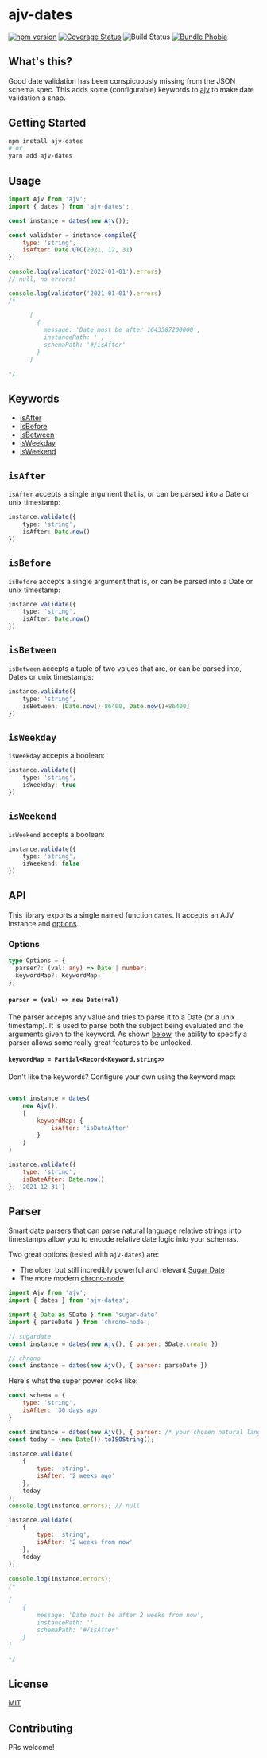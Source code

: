 # ajv-dates

[![npm version](https://img.shields.io/npm/v//ajv-dates.svg)](https://npmjs.org/package/ajv-dates)
[![Coverage Status](https://coveralls.io/repos/github/akmjenkins/ajv-dates/badge.svg)](https://coveralls.io/github/akmjenkins/ajv-dates)
![Build Status](https://github.com/akmjenkins/schema2/actions/workflows/main.yaml/badge.svg)
[![Bundle Phobia](https://badgen.net/bundlephobia/minzip/ajv-dates)](https://bundlephobia.com/result?p=ajv-dates)

## What's this?

Good date validation has been conspicuously missing from the JSON schema spec. This adds some (configurable) keywords to [ajv](https://ajv.js.org/) to make date validation a snap. 


## Getting Started

```bash
npm install ajv-dates
# or
yarn add ajv-dates
```

## Usage

```js
import Ajv from 'ajv';
import { dates } from 'ajv-dates';

const instance = dates(new Ajv());

const validator = instance.compile({
    type: 'string',
    isAfter: Date.UTC(2021, 12, 31)
});

console.log(validator('2022-01-01').errors)
// null, no errors!

console.log(validator('2021-01-01').errors)
/*

      [
        {
          message: 'Date must be after 1643587200000',
          instancePath: '',
          schemaPath: '#/isAfter'
        }
      ]

*/

```

## Keywords

- [isAfter](#isAfter)
- [isBefore](#isBefore)
- [isBetween](#isBetween)
- [isWeekday](#isWeekday)
- [isWeekend](#isWeekend)

`isAfter`
---

`isAfter` accepts a single argument that is, or can be parsed into a Date or unix timestamp:

```ts
instance.validate({
    type: 'string',
    isAfter: Date.now()
})
```

`isBefore`
---

`isBefore` accepts a single argument that is, or can be parsed into a Date or unix timestamp:

```ts
instance.validate({
    type: 'string',
    isAfter: Date.now()
})
```

`isBetween`
---

`isBetween` accepts a tuple of two values that are, or can be parsed into, Dates or unix timestamps:

```ts
instance.validate({
    type: 'string',
    isBetween: [Date.now()-86400, Date.now()+86400]
})
```

`isWeekday`
---

`isWeekday` accepts a boolean:

```ts
instance.validate({
    type: 'string',
    isWeekday: true
})
```

`isWeekend`
---

`isWeekend` accepts a boolean:

```ts
instance.validate({
    type: 'string',
    isWeekend: false
})
```


## API

This library exports a single named function `dates`. It accepts an AJV instance and [options](#options).

### Options

```ts
type Options = {
  parser?: (val: any) => Date | number;
  keywordMap?: KeywordMap;
};
```

#### `parser = (val) => new Date(val)`

The parser accepts any value and tries to parse it to a Date (or a unix timestamp). It is used to parse both the subject being evaluated and the arguments given to the keyword. As shown [below](#parser), the ability to specify a parser allows some really great features to be unlocked.


#### `keywordMap = Partial<Record<Keyword,string>>`

Don't like the keywords? Configure your own using the keyword map:

```js

const instance = dates(
    new Ajv(),
    { 
        keywordMap: { 
            isAfter: 'isDateAfter' 
        }
    }
)

instance.validate({
    type: 'string',
    isDateAfter: Date.now()
}, '2021-12-31')
```



## Parser

Smart date parsers that can parse natural language relative strings into timestamps allow you to encode relative date logic into your schemas.

Two great options (tested with `ajv-dates`) are:

- The older, but still incredibly powerful and relevant [Sugar Date](https://sugarjs.com/dates/)
- The more modern [chrono-node](https://www.npmjs.com/package/chrono-node)



```js
import Ajv from 'ajv';
import { dates } from 'ajv-dates';

import { Date as SDate } from 'sugar-date'
import { parseDate } from 'chrono-node';

// sugardate
const instance = dates(new Ajv(), { parser: SDate.create })

// chrono
const instance = dates(new Ajv(), { parser: parseDate })
```


Here's what the super power looks like:


```js
const schema = {
    type: 'string',
    isAfter: '30 days ago'
}

const instance = dates(new Ajv(), { parser: /* your chosen natural language date parser */ })
const today = (new Date()).toISOString();

instance.validate(
    {
        type: 'string',
        isAfter: '2 weeks ago'
    }, 
    today
);
console.log(instance.errors); // null

instance.validate(
    {
        type: 'string',
        isAfter: '2 weeks from now'
    }, 
    today
);

console.log(instance.errors);
/*

[
    {
        message: 'Date must be after 2 weeks from now',
        instancePath: '',
        schemaPath: '#/isAfter'
    }
]

*/
```



## License

[MIT](./LICENSE)

## Contributing

PRs welcome!